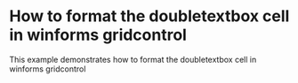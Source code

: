 # How to format the doubletextbox cell in winforms gridcontrol
This example demonstrates how to format the doubletextbox cell in winforms gridcontrol
